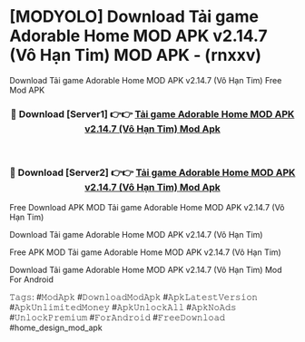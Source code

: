 # [MODYOLO] Download Tải game Adorable Home MOD APK v2.14.7 (Vô Hạn Tim) MOD APK - (rnxxv)
Download Tải game Adorable Home MOD APK v2.14.7 (Vô Hạn Tim) Free Mod APK

<div align="center">
<h3>🔴 Download [Server1] 👉👉 <a href="https://apk-comot.site?title=Tải_game_Adorable_Home_MOD_APK_v2.14.7_(Vô_Hạn_Tim)">Tải game Adorable Home MOD APK v2.14.7 (Vô Hạn Tim) Mod Apk</a></h3><br>

<h3>🔴 Download [Server2] 👉👉 <a href="https://apk-comot.site?title=Tải_game_Adorable_Home_MOD_APK_v2.14.7_(Vô_Hạn_Tim)">Tải game Adorable Home MOD APK v2.14.7 (Vô Hạn Tim) Mod Apk</a></h3>
</div>


Free Download APK MOD Tải game Adorable Home MOD APK v2.14.7 (Vô Hạn Tim)

Download Tải game Adorable Home MOD APK v2.14.7 (Vô Hạn Tim) 

Free APK MOD Tải game Adorable Home MOD APK v2.14.7 (Vô Hạn Tim) 

Download Tải game Adorable Home MOD APK v2.14.7 (Vô Hạn Tim) Mod For Android

𝚃𝚊𝚐𝚜: #𝙼𝚘𝚍𝙰𝚙𝚔 #𝙳𝚘𝚠𝚗𝚕𝚘𝚊𝚍𝙼𝚘𝚍𝙰𝚙𝚔 #𝙰𝚙𝚔𝙻𝚊𝚝𝚎𝚜𝚝𝚅𝚎𝚛𝚜𝚒𝚘𝚗 #𝙰𝚙𝚔𝚄𝚗𝚕𝚒𝚖𝚒𝚝𝚎𝚍𝙼𝚘𝚗𝚎𝚢 #𝙰𝚙𝚔𝚄𝚗𝚕𝚘𝚌𝚔𝙰𝚕𝚕 #𝙰𝚙𝚔𝙽𝚘𝙰𝚍𝚜 #𝚄𝚗𝚕𝚘𝚌𝚔𝙿𝚛𝚎𝚖𝚒𝚞𝚖 #𝙵𝚘𝚛𝙰𝚗𝚍𝚛𝚘𝚒𝚍 #𝙵𝚛𝚎𝚎𝙳𝚘𝚠𝚗𝚕𝚘𝚊𝚍 #home_design_mod_apk
